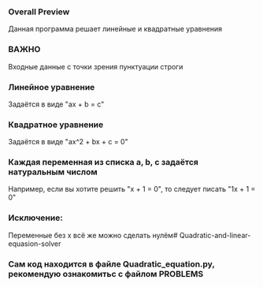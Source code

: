 ### Overall Preview
Данная программа решает линейные и квадратные уравнения
### ВАЖНО
Входные данные с точки зрения пунктуации строги
### Линейное уравнение
Задаётся в виде "ax + b = c"
### Квадратное уравнение
Задаётся в виде "ax^2 + bx + c = 0"
### Каждая переменная из списка a, b, c задаётся натуральным числом
Например, если вы хотите решить "x + 1 = 0", то следует писать "1x + 1 = 0"
### Исключение: 
Переменные без x всё же можно сделать нулём# Quadratic-and-linear-equasion-solver
### Сам код находится в файле Quadratic_equation.py, рекомендую ознакомитьс с файлом PROBLEMS 
